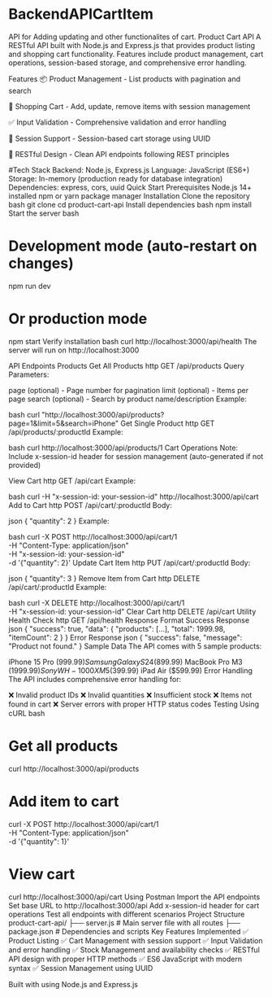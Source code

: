 # BackendAPICartItem
API for Adding updating and other functionalites of cart.
Product Cart API
A RESTful API built with Node.js and Express.js that provides product listing and shopping cart functionality. Features include product management, cart operations, session-based storage, and comprehensive error handling.

Features
📦 Product Management - List products with pagination and search

🛒 Shopping Cart - Add, update, remove items with session management

✅ Input Validation - Comprehensive validation and error handling

🔄 Session Support - Session-based cart storage using UUID

🎯 RESTful Design - Clean API endpoints following REST principles

#Tech Stack
Backend: Node.js, Express.js
Language: JavaScript (ES6+)
Storage: In-memory (production ready for database integration)
Dependencies: express, cors, uuid
Quick Start
Prerequisites
Node.js 14+ installed
npm or yarn package manager
Installation
Clone the repository
bash
   git clone <repository-url>
   cd product-cart-api
Install dependencies
bash
   npm install
Start the server
bash
   # Development mode (auto-restart on changes)
   npm run dev
   
   # Or production mode
   npm start
Verify installation
bash
   curl http://localhost:3000/api/health
The server will run on http://localhost:3000

API Endpoints
Products
Get All Products
http
GET /api/products
Query Parameters:

page (optional) - Page number for pagination
limit (optional) - Items per page
search (optional) - Search by product name/description
Example:

bash
curl "http://localhost:3000/api/products?page=1&limit=5&search=iPhone"
Get Single Product
http
GET /api/products/:productId
Example:

bash
curl http://localhost:3000/api/products/1
Cart Operations
Note: Include x-session-id header for session management (auto-generated if not provided)

View Cart
http
GET /api/cart
Example:

bash
curl -H "x-session-id: your-session-id" http://localhost:3000/api/cart
Add to Cart
http
POST /api/cart/:productId
Body:

json
{
  "quantity": 2
}
Example:

bash
curl -X POST http://localhost:3000/api/cart/1 \
  -H "Content-Type: application/json" \
  -H "x-session-id: your-session-id" \
  -d '{"quantity": 2}'
Update Cart Item
http
PUT /api/cart/:productId
Body:

json
{
  "quantity": 3
}
Remove Item from Cart
http
DELETE /api/cart/:productId
Example:

bash
curl -X DELETE http://localhost:3000/api/cart/1 \
  -H "x-session-id: your-session-id"
Clear Cart
http
DELETE /api/cart
Utility
Health Check
http
GET /api/health
Response Format
Success Response
json
{
  "success": true,
  "data": {
    "products": [...],
    "total": 1999.98,
    "itemCount": 2
  }
}
Error Response
json
{
  "success": false,
  "message": "Product not found."
}
Sample Data
The API comes with 5 sample products:

iPhone 15 Pro ($999.99)
Samsung Galaxy S24 ($899.99)
MacBook Pro M3 ($1999.99)
Sony WH-1000XM5 ($399.99)
iPad Air ($599.99)
Error Handling
The API includes comprehensive error handling for:

❌ Invalid product IDs
❌ Invalid quantities
❌ Insufficient stock
❌ Items not found in cart
❌ Server errors with proper HTTP status codes
Testing
Using cURL
bash
# Get all products
curl http://localhost:3000/api/products

# Add item to cart
curl -X POST http://localhost:3000/api/cart/1 \
  -H "Content-Type: application/json" \
  -d '{"quantity": 1}'

# View cart
curl http://localhost:3000/api/cart
Using Postman
Import the API endpoints
Set base URL to http://localhost:3000/api
Add x-session-id header for cart operations
Test all endpoints with different scenarios
Project Structure
product-cart-api/
├── server.js          # Main server file with all routes
├── package.json       # Dependencies and scripts
Key Features Implemented
✅ Product Listing
✅ Cart Management with session support
✅ Input Validation and error handling
✅ Stock Management and availability checks
✅ RESTful API design with proper HTTP methods
✅ ES6 JavaScript with modern syntax
✅ Session Management using UUID



Built with using Node.js and Express.js


